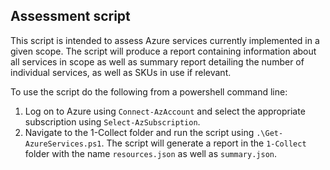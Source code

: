 ## Assessment script

This script is intended to assess Azure services currently implemented in a given scope. The script will produce a report containing information about all services in scope as well as summary report detailing the number of individual services, as well as SKUs in use if relevant.

To use the script do the following from a powershell command line:
1. Log on to Azure using `Connect-AzAccount` and select the appropriate subscription using `Select-AzSubscription`.
2. Navigate to the 1-Collect folder and run the script using `.\Get-AzureServices.ps1`. The script will generate a report in the `1-Collect` folder with the name `resources.json` as well as `summary.json`.
